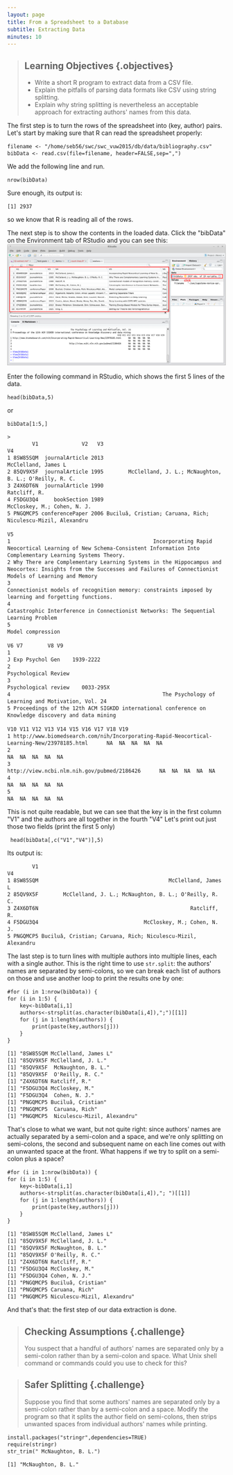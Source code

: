 ```yaml
---
layout: page
title: From a Spreadsheet to a Database
subtitle: Extracting Data
minutes: 10
---
```

> ## Learning Objectives {.objectives}
>
> * Write a short R program to extract data from a CSV file.
> * Explain the pitfalls of parsing data formats like CSV using string splitting.
> * Explain why string splitting is nevertheless an acceptable approach for extracting authors' names from this data.

The first step is to turn the rows of the spreadsheet into (key, author) pairs.
Let's start by making sure that R can read the spreadsheet properly:

```{r}
filename <- "/home/seb56/swc/swc_vuw2015/db/data/bibliography.csv"
bibData <- read.csv(file=filename, header=FALSE,sep=",")
```

We add the following line and run.
```{r}
nrow(bibData)
```

Sure enough, its output is:


~~~ {.output}
[1] 2937
~~~

so we know that R is reading all of the rows.
<!--
We can write an R script that accepts a filename as an argument

```{r}
args <- commandArgs(trailingOnly = TRUE)
filename <-args[1]
bibData <- read.csv(file=filename, header=FALSE,sep=",")
nrow(bibData)
```

This hopefully looks familiar by now:
the filename is given as the first command-line argument (`args[1]`),
so we open that file and store data in `bibData`. Then we call ``nrow`` function to
get the number of rows.

We can run this program like this:

~~~ {.input}
$ Rscript count-lines.R ~/swc/capstone-novice-spreadsheet-biblio/data/bibliography.csv 
~~~

~~~ {.output}
[1] 2937
~~~
-->

The next step is to show the contents in the loaded data.
Click the "bibData" on the Environment tab of RStudio and you can see this:
![](img/show_data_frame.png)

Enter the following command in RStudio, which shows the first 5 lines of the data.
```{r}
head(bibData,5)
```
or

```{r}
bibData[1:5,]
```
~~~ {.output}
>
        V1              V2   V3                                                           V4
1 8SW85SQM  journalArticle 2013                                          McClelland, James L
2 85QV9X5F  journalArticle 1995        McClelland, J. L.; McNaughton, B. L.; O'Reilly, R. C.
3 Z4X6DT6N  journalArticle 1990                                                 Ratcliff, R.
4 F5DGU3Q4     bookSection 1989                                  McCloskey, M.; Cohen, N. J.
5 PNGQMCP5 conferencePaper 2006 Buciluǎ, Cristian; Caruana, Rich; Niculescu-Mizil, Alexandru
                                                                                                                                                                      V5
1                                              Incorporating Rapid Neocortical Learning of New Schema-Consistent Information Into Complementary Learning Systems Theory.
2 Why There are Complementary Learning Systems in the Hippocampus and Neocortex: Insights from the Successes and Failures of Connectionist Models of Learning and Memory
3                                                                  Connectionist models of recognition memory: constraints imposed by learning and forgetting functions.
4                                                                                   Catastrophic Interference in Connectionist Networks: The Sequential Learning Problem
5                                                                                                                                                      Model compression
                                                                                                  V6 V7        V8 V9
1                                                                                  J Exp Psychol Gen    1939-2222   
2                                                                               Psychological Review                
3                                                                               Psychological review    0033-295X   
4                                                 The Psychology of Learning and Motivation, Vol. 24                
5 Proceedings of the 12th ACM SIGKDD international conference on Knowledge discovery and data mining                
                                                                                         V10 V11 V12 V13 V14 V15 V16 V17 V18 V19
1 http://www.biomedsearch.com/nih/Incorporating-Rapid-Neocortical-Learning-New/23978185.html      NA  NA  NA  NA  NA            
2                                                                                                 NA  NA  NA  NA  NA            
3                                                http://view.ncbi.nlm.nih.gov/pubmed/2186426      NA  NA  NA  NA  NA            
4                                                                                                 NA  NA  NA  NA  NA            
5                                                                                                 NA  NA  NA  NA  NA        
~~~

This is not quite readable, but we can see that 
the key is in the first column "V1" and the authors are all together in the fourth "V4"
Let's print out just those two fields (print the first 5 only)

```{r}
 head(bibData[,c("V1","V4")],5)
```
Its output is:

~~~ {.output}
        V1                                                           V4
1 8SW85SQM                                          McClelland, James L
2 85QV9X5F        McClelland, J. L.; McNaughton, B. L.; O'Reilly, R. C.
3 Z4X6DT6N                                                 Ratcliff, R.
4 F5DGU3Q4                                  McCloskey, M.; Cohen, N. J.
5 PNGQMCP5 Buciluǎ, Cristian; Caruana, Rich; Niculescu-Mizil, Alexandru
~~~


The last step is to turn lines with multiple authors into multiple lines,
each with a single author.
This is the right time to use `str.split`:
the authors' names are separated by semi-colons,
so we can break each list of authors on those
and use another loop to print the results one by one:

```{r}
#for (i in 1:nrow(bibData)) {
for (i in 1:5) {
    key<-bibData[i,1]
    authors<-strsplit(as.character(bibData[i,4]),";")[[1]]
    for (j in 1:length(authors)) {
        print(paste(key,authors[j]))
    }
}
```

~~~ {.output}
[1] "8SW85SQM McClelland, James L"
[1] "85QV9X5F McClelland, J. L."
[1] "85QV9X5F  McNaughton, B. L."
[1] "85QV9X5F  O'Reilly, R. C."
[1] "Z4X6DT6N Ratcliff, R."
[1] "F5DGU3Q4 McCloskey, M."
[1] "F5DGU3Q4  Cohen, N. J."
[1] "PNGQMCP5 Buciluǎ, Cristian"
[1] "PNGQMCP5  Caruana, Rich"
[1] "PNGQMCP5  Niculescu-Mizil, Alexandru"
~~~

That's close to what we want, but not quite right:
since authors' names are actually separated by a semi-colon and a space,
and we're only splitting on semi-colons,
the second and subsequent name on each line comes out with an unwanted space at the front.
What happens if we try to split on a semi-colon plus a space?

```{r}
#for (i in 1:nrow(bibData)) {
for (i in 1:5) {
    key<-bibData[i,1]
    authors<-strsplit(as.character(bibData[i,4]),"; ")[[1]]
    for (j in 1:length(authors)) {
        print(paste(key,authors[j]))
    }
}
```
~~~ {.output}
[1] "8SW85SQM McClelland, James L"
[1] "85QV9X5F McClelland, J. L."
[1] "85QV9X5F McNaughton, B. L."
[1] "85QV9X5F O'Reilly, R. C."
[1] "Z4X6DT6N Ratcliff, R."
[1] "F5DGU3Q4 McCloskey, M."
[1] "F5DGU3Q4 Cohen, N. J."
[1] "PNGQMCP5 Buciluǎ, Cristian"
[1] "PNGQMCP5 Caruana, Rich"
[1] "PNGQMCP5 Niculescu-Mizil, Alexandru"
~~~

And that's that:
the first step of our data extraction is done.


> ## Checking Assumptions {.challenge}
>
> You suspect that a handful of authors' names are separated only by a semi-colon
> rather than by a semi-colon and space.
> What Unix shell command or commands could you use to check for this?

> ## Safer Splitting {.challenge}
>
> Suppose you find that some authors' names are separated only by a semi-colon
> rather than by a semi-colon and a space.
> Modify the program so that it splits the author field on semi-colons,
> then strips unwanted spaces from individual authors' names while printing.

```{r}
install.packages("stringr",dependencies=TRUE)
require(stringr)
str_trim(" McNaughton, B. L.")
```
~~~ {.output}
[1] "McNaughton, B. L."
~~~

